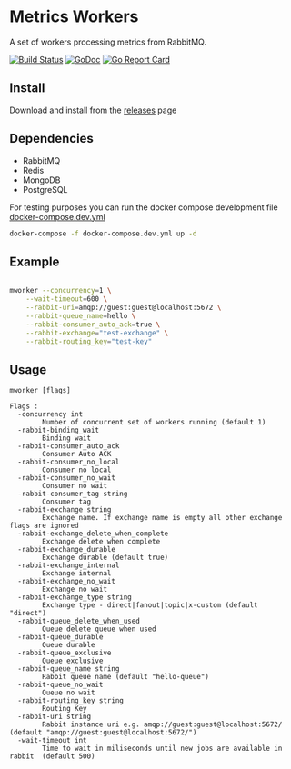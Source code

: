 # Metrics Workers

A set of workers processing metrics from RabbitMQ.

[![Build Status](https://travis-ci.org/ottogiron/metricsworker.svg?branch=master)](https://travis-ci.org/ottogiron/metricsworker)
[![GoDoc](https://godoc.org/github.com/ottogiron/metricsworker?status.svg)](https://godoc.org/github.com/ottogiron/metricsworker)
[![Go Report Card](https://goreportcard.com/badge/github.com/ottogiron/metricsworker)](https://goreportcard.com/report/github.com/ottogiron/metricsworker)



## Install 

Download and install from the [releases](http://github.com/ottogiron/metricsworker/releases) page


## Dependencies

* RabbitMQ
* Redis
* MongoDB
* PostgreSQL


For testing purposes you can run the docker compose development file [docker-compose.dev.yml](docker-compose.dev.yml)

```bash
docker-compose -f docker-compose.dev.yml up -d
```

##  Example

```bash

mworker --concurrency=1 \
    --wait-timeout=600 \
    --rabbit-uri=amqp://guest:guest@localhost:5672 \
    --rabbit-queue_name=hello \
    --rabbit-consumer_auto_ack=true \
    --rabbit-exchange="test-exchange" \
    --rabbit-routing_key="test-key"
```


## Usage 

```
mworker [flags]

Flags :
  -concurrency int
        Number of concurrent set of workers running (default 1)
  -rabbit-binding_wait
        Binding wait
  -rabbit-consumer_auto_ack
        Consumer Auto ACK
  -rabbit-consumer_no_local
        Consumer no local
  -rabbit-consumer_no_wait
        Consumer no wait
  -rabbit-consumer_tag string
        Consumer tag
  -rabbit-exchange string
        Exchange name. If exchange name is empty all other exchange flags are ignored
  -rabbit-exchange_delete_when_complete
        Exchange delete when complete
  -rabbit-exchange_durable
        Exchange durable (default true)
  -rabbit-exchange_internal
        Exchange internal
  -rabbit-exchange_no_wait
        Exchange no wait
  -rabbit-exchange_type string
        Exchange type - direct|fanout|topic|x-custom (default "direct")
  -rabbit-queue_delete_when_used
        Queue delete queue when used
  -rabbit-queue_durable
        Queue durable
  -rabbit-queue_exclusive
        Queue exclusive
  -rabbit-queue_name string
        Rabbit queue name (default "hello-queue")
  -rabbit-queue_no_wait
        Queue no wait
  -rabbit-routing_key string
        Routing Key
  -rabbit-uri string
        Rabbit instance uri e.g. amqp://guest:guest@localhost:5672/ (default "amqp://guest:guest@localhost:5672/")
  -wait-timeout int
        Time to wait in miliseconds until new jobs are available in rabbit  (default 500)
```